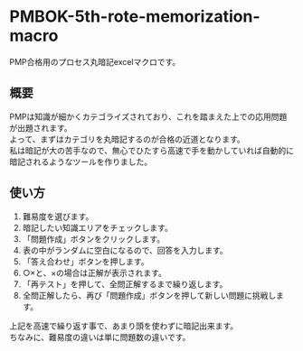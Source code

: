 PMBOK-5th-rote-memorization-macro
=================================
  
PMP合格用のプロセス丸暗記excelマクロです。  
  
  
## 概要  
PMPは知識が細かくカテゴライズされており、これを踏まえた上での応用問題が出題されます。  
よって、まずはカテゴリを丸暗記するのが合格の近道となります。  
私は暗記が大の苦手なので、無心でひたすら高速で手を動かしていれば自動的に暗記されるようなツールを作りました。  
  
## 使い方  
1. 難易度を選びます。  
2. 暗記したい知識エリアをチェックします。  
3. 「問題作成」ボタンをクリックします。  
4. 表の中がランダムに空白になるので、回答を入力します。  
5. 「答え合わせ」ボタンを押します。  
6. ○×と、×の場合は正解が表示されます。  
7. 「再テスト」を押して、全問正解するまで繰り返します。  
8. 全問正解したら、再び「問題作成」ボタンを押して新しい問題に挑戦します。  
  
上記を高速で繰り返す事で、あまり頭を使わずに暗記出来ます。  
ちなみに、難易度の違いは単に問題数の違いです。  
